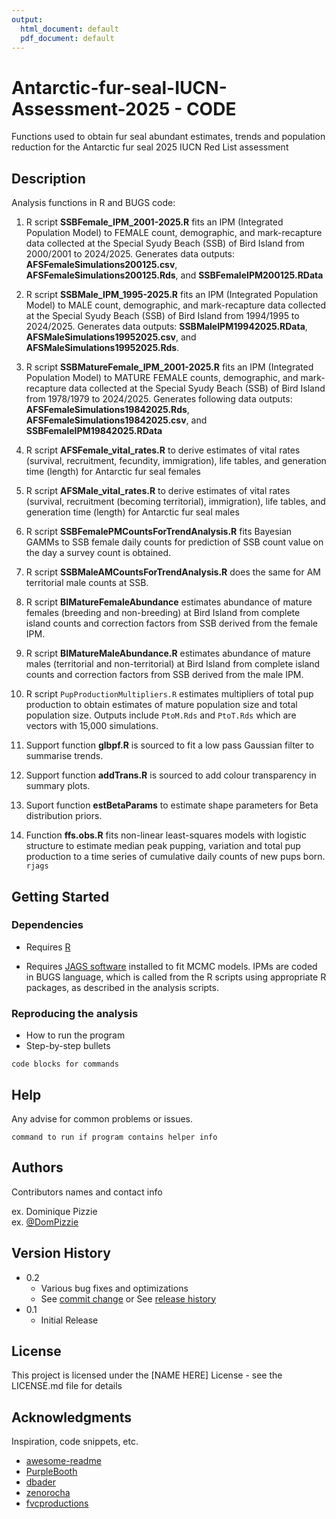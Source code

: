 ```yaml
---
output:
  html_document: default
  pdf_document: default
---
```

# Antarctic-fur-seal-IUCN-Assessment-2025 - CODE

Functions used to obtain fur seal abundant estimates, trends and population
reduction for the Antarctic fur seal 2025 IUCN Red List assessment

## Description
Analysis functions in R and BUGS code:

1. R script **SSBFemale_IPM_2001-2025.R** fits an IPM (Integrated Population Model) to FEMALE count, demographic, and mark-recapture data collected at the Special Syudy Beach (SSB) of Bird Island from 2000/2001
to 2024/2025. Generates data outputs: **AFSFemaleSimulations200125.csv**, **AFSFemaleSimulations200125.Rds**, and **SSBFemaleIPM200125.RData**

2. R script **SSBMale_IPM_1995-2025.R** fits an IPM (Integrated Population Model) to MALE count, demographic, and mark-recapture data collected at the Special Syudy Beach (SSB) of Bird Island from 1994/1995
to 2024/2025. Generates data outputs: **SSBMaleIPM19942025.RData**, **AFSMaleSimulations19952025.csv**, and **AFSMaleSimulations19952025.Rds**.

3. R script **SSBMatureFemale_IPM_2001-2025.R** fits an IPM (Integrated Population Model) to MATURE FEMALE counts, demographic, and mark-recapture data collected at the Special Syudy Beach (SSB) of Bird Island from 1978/1979
to 2024/2025. Generates following data outputs: **AFSFemaleSimulations19842025.Rds**, **AFSFemaleSimulations19842025.csv**, and **SSBFemaleIPM19842025.RData**

4. R script **AFSFemale_vital_rates.R** to derive estimates of vital rates (survival, recruitment, fecundity, immigration), life tables, and generation time (length) for Antarctic fur seal females

5. R script **AFSMale_vital_rates.R** to derive estimates of vital rates (survival, recruitment (becoming territorial), immigration), life tables, and generation time (length) for Antarctic fur seal males

6. R script **SSBFemalePMCountsForTrendAnalysis.R** fits Bayesian GAMMs to SSB female daily counts for prediction of SSB count value on the day a survey count is obtained. 

7. R script  **SSBMaleAMCountsForTrendAnalysis.R** does the same for AM territorial male counts at SSB.

8. R script **BIMatureFemaleAbundance** estimates abundance of mature females (breeding and non-breeding) at Bird Island from complete island counts and correction factors from SSB derived from the female IPM.

9. R script **BIMatureMaleAbundance.R** estimates abundance of mature males (territorial and non-territorial) at Bird Island from complete island counts and correction factors from SSB derived from the male IPM.

10. R script $\texttt{PupProductionMultipliers.R}$ estimates multipliers of total pup production to obtain estimates of mature population size and total population size. Outputs include $\texttt{PtoM.Rds}$ and $\texttt{PtoT.Rds}$ which are vectors with 15,000 simulations.

5. Support function **glbpf.R** is sourced to fit a low pass Gaussian filter to summarise trends.

6. Support function **addTrans.R** is sourced to add colour transparency in summary plots.

7. Suport function **estBetaParams** to estimate shape parameters for Beta distribution priors.

8. Function **ffs.obs.R** fits non-linear least-squares models with logistic structure to estimate median peak pupping, variation and total pup production to a time series of cumulative daily counts of new pups born.
$\texttt{rjags}$

## Getting Started

### Dependencies

* Requires [R](https://cran.r-project.org/)

* Requires [JAGS software](https://sourceforge.net/projects/mcmc-jags/) installed to fit MCMC models. IPMs are coded in BUGS language, which is called from the R scripts using appropriate R packages, as described in the analysis scripts.

### Reproducing the analysis

* How to run the program
* Step-by-step bullets
```
code blocks for commands
```

## Help

Any advise for common problems or issues.
```
command to run if program contains helper info
```

## Authors

Contributors names and contact info

ex. Dominique Pizzie  
ex. [@DomPizzie](https://twitter.com/dompizzie)

## Version History

* 0.2
    * Various bug fixes and optimizations
    * See [commit change]() or See [release history]()
* 0.1
    * Initial Release

## License

This project is licensed under the [NAME HERE] License - see the LICENSE.md file for details

## Acknowledgments

Inspiration, code snippets, etc.
* [awesome-readme](https://github.com/matiassingers/awesome-readme)
* [PurpleBooth](https://gist.github.com/PurpleBooth/109311bb0361f32d87a2)
* [dbader](https://github.com/dbader/readme-template)
* [zenorocha](https://gist.github.com/zenorocha/4526327)
* [fvcproductions](https://gist.github.com/fvcproductions/1bfc2d4aecb01a834b46)